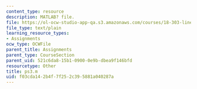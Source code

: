 ```yaml
---
content_type: resource
description: MATLAB? file.
file: https://ol-ocw-studio-app-qa.s3.amazonaws.com/courses/18-303-linear-partial-differential-equations-fall-2006/f03cda142b4f7f252c395881a040287a_ps3.m
file_type: text/plain
learning_resource_types:
- Assignments
ocw_type: OCWFile
parent_title: Assignments
parent_type: CourseSection
parent_uid: 521c6da8-15b1-0900-0e9b-dbea9f146bfd
resourcetype: Other
title: ps3.m
uid: f03cda14-2b4f-7f25-2c39-5881a040287a
---
```

